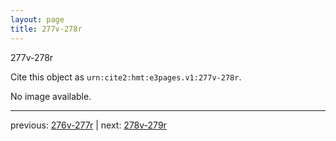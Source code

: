 ```yaml
---
layout: page
title: 277v-278r
---
```


277v-278r

Cite this object as `urn:cite2:hmt:e3pages.v1:277v-278r`.

No image available. 



---

previous: [276v-277r](../276v-277r/) | next: [278v-279r](../278v-279r/)